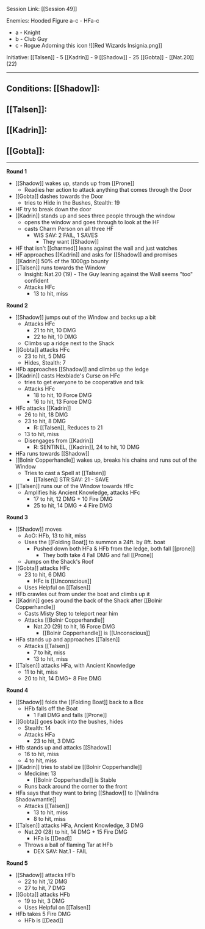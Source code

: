 Session Link:
[[Session 49]]

Enemies:
Hooded Figure a-c - HFa-c
- a - Knight
- b - Club Guy
- c - Rogue
Adorning this icon
![[Red Wizards Insignia.png]]


Initiative:
[[Talsen]] - 5
[[Kadrin]] - 9
[[Shadow]] - 25
[[Gobta]] - [[Nat.20]] (22)

---
Conditions:
[[Shadow]]:
- 

[[Talsen]]:
-  

[[Kadrin]]:
- 

[[Gobta]]:
- 


---
**Round 1**
- [[Shadow]] wakes up, stands up from [[Prone]]
	- Readies her action to attack anything that comes through the Door
- [[Gobta]] dashes towards the Door
	- tries to Hide in the Bushes, Stealth: 19
- HF try to break down the door
- [[Kadrin]] stands up and sees three people through the window
	- opens the window and goes through to look at the HF
	- casts Charm Person on all three HF
		- WIS SAV: 2 FAIL, 1 SAVES
			- They want [[Shadow]]
- HF that isn't [[charmed]] leans against the wall and just watches
- HF approaches [[Kadrin]] and asks for [[Shadow]] and promises [[Kadrin]] 50% of the 1000gp bounty
- [[Talsen]] runs towards the Window
	- Insight: Nat.20 (19) - The Guy leaning against the Wall seems "too" confident
	- Attacks HFc
		- 13 to hit, miss

**Round 2**
- [[Shadow]] jumps out of the Window and backs up a bit
	- Attacks HFc
		- 21 to hit, 10 DMG
		- 22 to hit, 10 DMG
	- Climbs up a ridge next to the Shack
- [[Gobta]] attacks HFc
	- 23 to hit, 5 DMG
	- Hides, Stealth: 7
- HFb approaches [[Shadow]] and climbs up the ledge
- [[Kadrin]] casts Hexblade's Curse on HFc
	- tries to get everyone to be cooperative and talk
	- Attacks HFc
		- 18 to hit, 10 Force DMG
		- 16 to hit, 13 Force DMG
- HFc attacks [[Kadrin]]
	- 26 to hit, 18 DMG
	- 23 to hit, 8 DMG
		- R: [[Talsen]], Reduces to 21
	- 13 to hit, miss
	- Disengages from [[Kadrin]]
		- R: SENTINEL, [[Kadrin]], 24 to hit, 10 DMG
- HFa runs towards [[Shadow]]
- [[Bolnir Copperhandle]] wakes up, breaks his chains and runs out of the Window
	- Tries to cast a Spell at [[Talsen]]
		- [[Talsen]] STR SAV: 21 - SAVE
- [[Talsen]] runs our of the Window towards HFc
	- Amplifies his Ancient Knowledge, attacks HFc
		- 17 to hit, 12 DMG + 10 Fire DMG
		- 25 to hit, 14 DMG + 4 Fire DMG

**Round 3**
- [[Shadow]] moves
	- AoO: HFb, 13 to hit, miss
	- Uses the [[Folding Boat]] to summon a 24ft. by 8ft. boat
		- Pushed down both HFa & HFb from the ledge, both fall [[prone]]
			- They both take 4 Fall DMG and fall [[Prone]]
	- Jumps on the Shack's Roof
- [[Gobta]] attacks HFc
	- 23 to hit, 6 DMG
		- HFc is [[Unconscious]]
	- Uses Helpful on [[Talsen]]
- HFb crawles out from under the boat and climbs up it
- [[Kadrin]] goes around the back of the Shack after [[Bolnir Copperhandle]]
	- Casts Misty Step to teleport near him
	- Attacks [[Bolnir Copperhandle]]
		- Nat.20 (29) to hit, 16 Force DMG
			- [[Bolnir Copperhandle]] is [[Unconscious]]
- HFa stands up and approaches [[Talsen]]
	- Attacks [[Talsen]]
		- 7 to hit, miss
		- 13 to hit, miss
- [[Talsen]] attacks HFa, with Ancient Knowledge
	- 11 to hit, miss
	- 20 to hit, 14 DMG+ 8 Fire  DMG

**Round 4**
- [[Shadow]] folds the [[Folding Boat]] back to a Box
	- HFb falls off the Boat
		- 1 Fall DMG and falls [[Prone]]
- [[Gobta]] goes back into the bushes, hides
	- Stealth: 14
	- Attacks HFa
		- 23 to hit, 3 DMG
- Hfb stands up and attacks [[Shadow]]
	- 16 to hit, miss
	- 4 to hit, miss
- [[Kadrin]] tries to stabilize [[Bolnir Copperhandle]]
	- Medicine: 13
		- [[Bolnir Copperhandle]] is Stable
	- Runs back around the corner to the front
- HFa says that they want to bring [[Shadow]] to [[Valindra Shadowmantle]]
	- Attacks [[Talsen]]
		- 13 to hit, miss
		- 8 to hit, miss
- [[Talsen]] attacks HFa, Ancient Knowledge, 3 DMG
	- Nat.20 (28) to hit, 14 DMG + 15 Fire DMG
		- HFa is [[Dead]]
	- Throws a ball of flaming Tar at HFb
		- DEX SAV: Nat.1 - FAIL

**Round 5**
- [[Shadow]] attacks HFb
	- 22 to hit ,12 DMG
	- 27 to hit, 7 DMG
- [[Gobta]] attacks HFb
	- 19 to hit, 3 DMG
	- Uses Helpful on [[Talsen]]
- HFb takes 5 Fire DMG
	- HFb is [[Dead]]